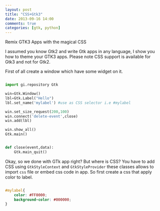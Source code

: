 ```yaml
---
layout: post
title: "CSS+Gtk3"
date: 2013-09-16 14:00
comments: true
categories: [gtk, python]
---
```


Remix GTK3 Apps with the magical CSS  <!--more-->

I assumed you know Gtk2 and write Gtk apps in any language, I show you how to  theme your GTK3 apps. Please note CSS support is available for Gtk3 and not for Gtk2.  

First of all create a window which have some widget on it. 
``` Python A Example Window

import gi.repository Gtk

win=Gtk.Window()
lbl=Gtk.Label("Hello")
lbl.set_name('mylabel') #use as CSS selector i.e #mylabel

win.set_size_request(200,100)
win.connect('delete-event',close)
win.add(lbl)

win.show_all()
Gtk.main()


def close(event,data):
	Gtk.main_quit()
```

Okay, so we done with GTk app right? But where is CSS? You have to add CSS using ``GtkStyleContext`` and ``GtkStyleProvider`` these classes allows to import ``css`` file or embed css code in app. So first create a css that apply color to label.

```css Example CSS

#mylabel{
	color: #FF0000;
	background-color: #000000;
}
```
